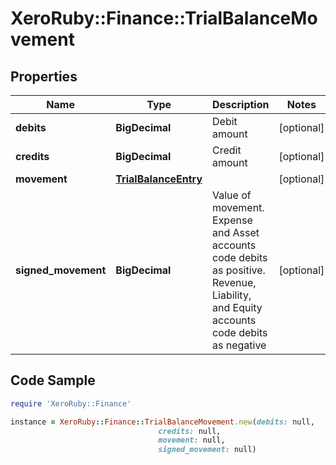 # XeroRuby::Finance::TrialBalanceMovement

## Properties

Name | Type | Description | Notes
------------ | ------------- | ------------- | -------------
**debits** | **BigDecimal** | Debit amount | [optional] 
**credits** | **BigDecimal** | Credit amount | [optional] 
**movement** | [**TrialBalanceEntry**](TrialBalanceEntry.md) |  | [optional] 
**signed_movement** | **BigDecimal** | Value of movement. Expense and Asset accounts code debits as positive. Revenue, Liability, and Equity accounts code debits as negative | [optional] 

## Code Sample

```ruby
require 'XeroRuby::Finance'

instance = XeroRuby::Finance::TrialBalanceMovement.new(debits: null,
                                 credits: null,
                                 movement: null,
                                 signed_movement: null)
```


